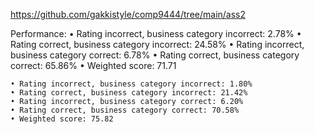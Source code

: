 https://github.com/gakkistyle/comp9444/tree/main/ass2

Performance: 
    • Rating incorrect, business category incorrect: 2.78%
    • Rating correct, business category incorrect: 24.58%
    • Rating incorrect, business category correct: 6.78%
    • Rating correct, business category correct: 65.86%
    • Weighted score: 71.71


    • Rating incorrect, business category incorrect: 1.80%
    • Rating correct, business category incorrect: 21.42%
    • Rating incorrect, business category correct: 6.20%
    • Rating correct, business category correct: 70.58%
    • Weighted score: 75.82

